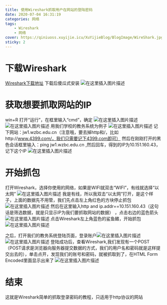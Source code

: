 ```yaml
---
title: 使用Wireshark抓取用户在网站的登陆密码
date: 2020-07-04 16:31:19
categories: 网络
tags:
    - Wireshark
    - 网络
cover: https://qiniuoss.xuyijie.icu/XuYijieBlog/BlogImage/WireShark.jpg
sticky: 2
---
```

# 下载Wireshark
[Wireshark下载地址](https://www.wireshark.org/#download)
下载后傻瓜式安装
![在这里插入图片描述](https://img-blog.csdnimg.cn/20200704161519253.png?x-oss-process=image/watermark,type_ZmFuZ3poZW5naGVpdGk,shadow_10,text_aHR0cHM6Ly9ibG9nLmNzZG4ubmV0L3FxXzQ4OTIyNDU5,size_16,color_FFFFFF,t_70)
# 获取想要抓取网站的IP
win+R 打开“运行”，在框里输入“cmd”，确定
![在这里插入图片描述](https://img-blog.csdnimg.cn/20200704161651627.png?x-oss-process=image/watermark,type_ZmFuZ3poZW5naGVpdGk,shadow_10,text_aHR0cHM6Ly9ibG9nLmNzZG4ubmV0L3FxXzQ4OTIyNDU5,size_16,color_FFFFFF,t_70)
![在这里插入图片描述](https://img-blog.csdnimg.cn/20200704161714850.png?x-oss-process=image/watermark,type_ZmFuZ3poZW5naGVpdGk,shadow_10,text_aHR0cHM6Ly9ibG9nLmNzZG4ubmV0L3FxXzQ4OTIyNDU5,size_16,color_FFFFFF,t_70)
用我们学校的教务系统为例子
![在这里插入图片描述](https://img-blog.csdnimg.cn/20200704161749812.png?x-oss-process=image/watermark,type_ZmFuZ3poZW5naGVpdGk,shadow_10,text_aHR0cHM6Ly9ibG9nLmNzZG4ubmV0L3FxXzQ4OTIyNDU5,size_16,color_FFFFFF,t_70)
记下网站：jw1.wzbc.edu.cn（注意哦，要去掉http和/，比如http://www.4399.com/，我们只需要记下4399.com即可）
然后在刚刚打开的黑色会话框里输入：ping jw1.wzbc.edu.cn ,然后回车，得到的IP为10.151.160.43，记下这个IP
![在这里插入图片描述](https://img-blog.csdnimg.cn/20200704161948405.png?x-oss-process=image/watermark,type_ZmFuZ3poZW5naGVpdGk,shadow_10,text_aHR0cHM6Ly9ibG9nLmNzZG4ubmV0L3FxXzQ4OTIyNDU5,size_16,color_FFFFFF,t_70)
# 开始抓包
打开Wireshark，选择你使用的网络，如果是WIFI就双击“WIFI”，有线就选择“以太网”
![在这里插入图片描述](https://img-blog.csdnimg.cn/20200704162106317.png?x-oss-process=image/watermark,type_ZmFuZ3poZW5naGVpdGk,shadow_10,text_aHR0cHM6Ly9ibG9nLmNzZG4ubmV0L3FxXzQ4OTIyNDU5,size_16,color_FFFFFF,t_70)
我是有线，所以我双击“以太网”打开，是这个样子，上面的数据先不用管，我们先点击左上角红色的方块停止抓包
![在这里插入图片描述](https://img-blog.csdnimg.cn/20200704163800687.png?x-oss-process=image/watermark,type_ZmFuZ3poZW5naGVpdGk,shadow_10,text_aHR0cHM6Ly9ibG9nLmNzZG4ubmV0L3FxXzQ4OTIyNDU5,size_16,color_FFFFFF,t_70)
然后在这里输入http and ip.addr==10.151.160.43（这句话是筛选数据，就是只显示IP为我们要抓取网站的数据） ，点击右边的蓝色箭头
![在这里插入图片描述](https://img-blog.csdnimg.cn/20200704163702669.png)
点击Wireshark左上角蓝色的鲨鱼鳍，开始抓包
![在这里插入图片描述](https://img-blog.csdnimg.cn/20200704163836466.png)

之后，打开我们的教务系统登陆页面，登录账户![在这里插入图片描述](https://img-blog.csdnimg.cn/20200704162541462.png?x-oss-process=image/watermark,type_ZmFuZ3poZW5naGVpdGk,shadow_10,text_aHR0cHM6Ly9ibG9nLmNzZG4ubmV0L3FxXzQ4OTIyNDU5,size_16,color_FFFFFF,t_70)
![在这里插入图片描述](https://img-blog.csdnimg.cn/20200704162556523.png?x-oss-process=image/watermark,type_ZmFuZ3poZW5naGVpdGk,shadow_10,text_aHR0cHM6Ly9ibG9nLmNzZG4ubmV0L3FxXzQ4OTIyNDU5,size_16,color_FFFFFF,t_70)
登陆成功后，查看Wireshark,我们发现有一个POST（POST请求是浏览器向服务器提交数据的方式，我们的用户名和密码就是这样提交出去的），单击点开，发现我们的账号和密码，就被抓取到了，在HTML Form Encoded里面显示出来了
![在这里插入图片描述](https://img-blog.csdnimg.cn/20200704162843652.png?x-oss-process=image/watermark,type_ZmFuZ3poZW5naGVpdGk,shadow_10,text_aHR0cHM6Ly9ibG9nLmNzZG4ubmV0L3FxXzQ4OTIyNDU5,size_16,color_FFFFFF,t_70)
# 结束
这就是Wireshark简单的抓取登录密码的教程，只适用于http协议的网站

